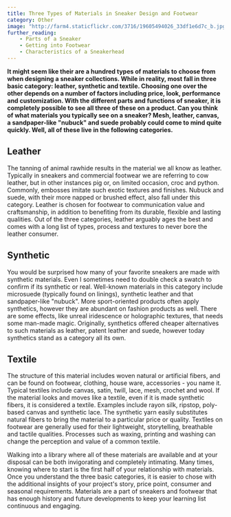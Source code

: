 ```yaml
---
title: Three Types of Materials in Sneaker Design and Footwear
category: Other
image: "http://farm4.staticflickr.com/3716/19605494026_33df1e6d7c_b.jpg"
further_reading:
    - Parts of a Sneaker
    - Getting into Footwear
    - Characteristics of a Sneakerhead
---
```

**It might seem like their are a hundred types of materials to choose from when designing a sneaker collections. While in reality, most fall in three basic category: leather, synthetic and textile. Choosing one over the other depends on a number of factors including price, look, performance and customization. With the different parts and functions of sneaker, it is completely possible to see all three of these on a product. Can you think of what materials you typically see on a sneaker? Mesh, leather, canvas, a sandpaper-like "nubuck" and suede probably could come to mind quite quickly. Well, all of these live in the following categories.**

## Leather
The tanning of animal rawhide results in the material we all know as leather. Typically in sneakers and commercial footwear we are referring to cow leather, but in other instances pig or, on limited occasion, croc and python. Commonly, embosses imitate such exotic textures and finishes. Nubuck and suede, with their more napped or brushed effect, also fall under this category. Leather is chosen for footwear to communication value and craftsmanship, in addition to benefiting from its durable, flexible and lasting qualities. Out of the three categories, leather arguably ages the best and comes with a long list of types, process and textures to never bore the leather consumer.

## Synthetic
You would be surprised how many of your favorite sneakers are made with synthetic materials. Even I sometimes need to double check a swatch to confirm if its synthetic or real. Well-known materials in this category include microsuede (typically found on linings), synthetic leather and that sandpaper-like "nubuck". More sport-oriented products often apply synthetics, however they are abundant on fashion products as well. There are some effects, like unreal iridescence or holographic textures, that needs some man-made magic. Originally, synthetics offered cheaper alternatives to such materials as leather, patent leather and suede, however today synthetics stand as a category all its own.

## Textile
The structure of this material includes woven natural or artificial fibers, and can be found on footwear, clothing, house ware, accessories - you name it. Typical textiles include canvas, satin, twill, lace, mesh, crochet and wool. If the material looks and moves like a textile, even if it is made synthetic fibers, it is considered a textile. Examples include rayon silk, ripstop, poly-based canvas and synthetic lace. The synthetic yarn easily substitutes natural fibers to bring the material to a particular price or quality. Textiles on footwear are generally used for their lightweight, storytelling, breathable and tactile qualities. Processes such as waxing, printing and washing can change the perception and value of a common textile.

Walking into a library where all of these materials are available and at your disposal can be both invigorating and completely intimating. Many times, knowing where to start is the first half of your relationship with materials. Once you understand the three basic categories, it is easier to chose with the additional insights of your project's story, price point, consumer and seasonal requirements. Materials are a part of sneakers and footwear that has enough history and future developments to keep your learning list continuous and engaging.
